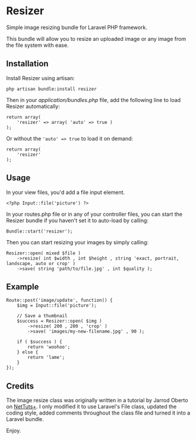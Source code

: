 # Resizer

Simple image resizing bundle for Laravel PHP framework.

This bundle will allow you to resize an uploaded image or any image from the file system with ease.

## Installation

Install Resizer using artisan:

    php artisan bundle:install resizer

Then in your *application/bundles.php* file, add the following line to load Resizer automatically:

    return array(
        'resizer' => array( 'auto' => true )
    );

Or without the `'auto' => true` to load it on demand:

    return array(
        'resizer'
    );

## Usage

In your view files, you'd add a file input element.

    <?php Input::file('picture') ?>

In your routes.php file or in any of your controller files, you can start the Resizer bundle if you haven't set it to auto-load by calling:

    Bundle::start('resizer');

Then you can start resizing your images by simply calling:

    Resizer::open( mixed $file )
        ->resize( int $width , int $height , string 'exact, portrait, landscape, auto or crop' )
        ->save( string 'path/to/file.jpg' , int $quality );

## Example

    Route::post('image/update', function() {
        $img = Input::file('picture');
        
        // Save a thumbnail
        $success = Resizer::open( $img )
            ->resize( 200 , 200 , 'crop' )
            ->save( 'images/my-new-filename.jpg' , 90 );
        
        if ( $success ) {
            return 'woohoo';
        } else {
            return 'lame';
        }
    });

## Credits

The image resize class was originally written in a tutorial by Jarrod Oberto on [NetTuts+](http://net.tutsplus.com/tutorials/php/image-resizing-made-easy-with-php/). I only modified it to use Laravel's File class, updated the coding style, added comments throughout the class file and turned it into a Laravel bundle.

Enjoy.